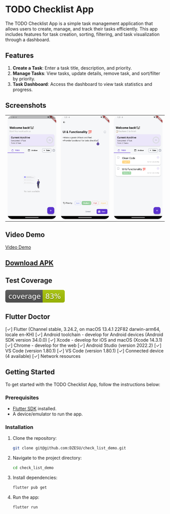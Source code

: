 
# TODO Checklist App

The TODO Checklist App is a simple task management application that allows users to create, manage, and track their tasks efficiently. This app includes features for task creation, sorting, filtering, and task visualization through a dashboard.

## Features


1. **Create a Task**: Enter a task title, description, and priority.  
2. **Manage Tasks**: View tasks, update details, remove task, and sort/filter by priority.  
3. **Task Dashboard**: Access the dashboard to view task statistics and progress.


## Screenshots

|  |  |  |
| :-----: | :-----------: | :------: |
|![Screenshot 1](https://github.com/DZESU/check_list_demo/raw/main/assets/image/Screenshot_1.png?raw=true)|![Screenshot 2](https://github.com/DZESU/check_list_demo/raw/main/assets/image/Screenshot_2.png?raw=true)|![Screenshot 3](https://github.com/DZESU/check_list_demo/raw/main/assets/image/Screenshot_3.png?raw=true)|





## Video Demo

[Video Demo](https://github.com/DZESU/check_list_demo/raw/main/assets/video/record_demo.mp4?raw=true)  

## [Download APK](https://github.com/DZESU/check_list_demo/actions/runs/10935521863/artifacts/1951523687)


## Test Coverage
![Coverage](https://raw.githubusercontent.com/DZESU/check_list_demo/master/coverage_badge.svg?sanitize=true)


## Flutter Doctor
[✓] Flutter (Channel stable, 3.24.2, on macOS 13.4.1 22F82 darwin-arm64, locale en-KH)
[✓] Android toolchain - develop for Android devices (Android SDK version 34.0.0)
[✓] Xcode - develop for iOS and macOS (Xcode 14.3.1)
[✓] Chrome - develop for the web
[✓] Android Studio (version 2022.2)
[✓] VS Code (version 1.80.1)
[✓] VS Code (version 1.80.1)
[✓] Connected device (4 available)
[✓] Network resources

## Getting Started

To get started with the TODO Checklist App, follow the instructions below:

### Prerequisites

- [Flutter SDK](https://flutter.dev/docs/get-started/install) installed.
- A device/emulator to run the app.

### Installation

1. Clone the repository:

    ```bash
    git clone git@github.com:DZESU/check_list_demo.git
    ```

2. Navigate to the project directory:

    ```bash
    cd check_list_demo
    ```

3. Install dependencies:

    ```bash
    flutter pub get
    ```

4. Run the app:

    ```bash
    flutter run
    ```
